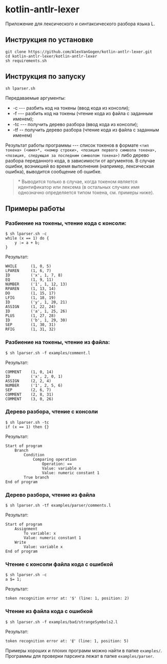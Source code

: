 # kotlin-antlr-lexer

Приложение для лексического и синтаксического разбора языка L.

## Инструкция по установке

```
git clone https://github.com/AlexVanGogen/kotlin-antlr-lexer.git
cd kotlin-antlr-lexer/kotlin-antlr-lexer
sh requirements.sh
```

## Инструкция по запуску

```
sh lparser.sh
```

Передаваемые аргументы:

* -c --- разбить код на токены (ввод кода из консоли);
* -f <filename> --- разбить код на токены (чтение кода из файла с заданным именем);
* -tc --- получить дерево разбора (ввод кода из консоли);
* -tf <filename> -- получить дерево разбора (чтение кода из файла с заданным именем)

Результат работы программы --- список токенов в формате `<тип токена> (<имя>*, <номер строки>, <позиция первого символа токена>, <позиция, следующая за последним символом токена>)` либо дерево разбора переданного кода, в зависимости от аргументов.
В случае ошибки, возникшей во время выполнения (например, лексическая ошибка), выводится сообщение об ошибке.

> \* Выводится только в случае, когда токеном является идентификатор или лексема (в остальных случаях имя однозначно определяется типом токена, см. примеры ниже).
 

## Примеры работы
### Разбиение на токены, чтение кода с консоли:
```
$ sh lparser.sh -c
while (x == 1) do {
	y := a + b;
}
```
Результат:
```
WHILE      (1, 0, 5)
LPAREN     (1, 6, 7)
ID         ('x', 1, 7, 8)
EQ         (1, 9, 11)
NUMBER     ('1', 1, 12, 13)
RPAREN     (1, 13, 14)
DO         (1, 15, 17)
LFIG       (1, 18, 19)
ID         ('y', 1, 20, 21)
ASSIGN     (1, 22, 24)
ID         ('a', 1, 25, 26)
PLUS       (1, 27, 28)
ID         ('b', 1, 29, 30)
SEP        (1, 30, 31)
RFIG       (1, 31, 32)
```

### Разбиение на токены, чтение из файла:
```
$ sh lparser.sh -f examples/comment.l 
```
Результат:
```
COMMENT    (1, 0, 14)
ID         ('x', 2, 0, 1)
ASSIGN     (2, 2, 4)
NUMBER     ('1', 2, 5, 6)
SEP        (2, 6, 7)
COMMENT    (2, 8, 31)
COMMENT    (3, 0, 26)
```

### Дерево разбора, чтение с консоли
```
$ sh lparser.sh -tc
if (x == 1) then {}
```
Результат:
```
Start of program
	Branch
		Condition
			Comparing operation
				Operation: ==
				Value: variable x
				Value: numeric constant 1
		True branch
End of program
```

### Дерево разбора, чтение из файла
```
$ sh lparser.sh -tf examples/parser/comments.l
```
Результат:
```
Start of program
	Assignment
		To variable: x
		Value: numeric constant 1
	Write
		Value: variable x
End of program
```

### Чтение с консоли файла кода с ошибкой
```
$ sh lparser.sh -c
a $= 1;
```
Результат:
```
token recognition error at: '$' (line: 1, position: 2)
```

### Чтение из файла кода с ошибкой
```
$ sh lparser.sh -f examples/bad/strangeSymbols2.l 
```
Результат:
```
token recognition error at: 'ई' (line: 1, position: 5)
```

Примеры хороших и плохих программ можно найти в папке `examples/`. Программы для проверки парсинга лежат в папке `examples/parser`.
